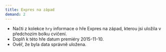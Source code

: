 ```yaml
---
title: Expres na západ
demand: 2
---
```


* Načti z kolekce `hry` informace o hře Expres na západ, kterou jsi uložila v předchozím bolku cvičení.
* Doplň k této hře datum premiéry 2015-11-10.
* Ověř, že byla data správně uložena.
